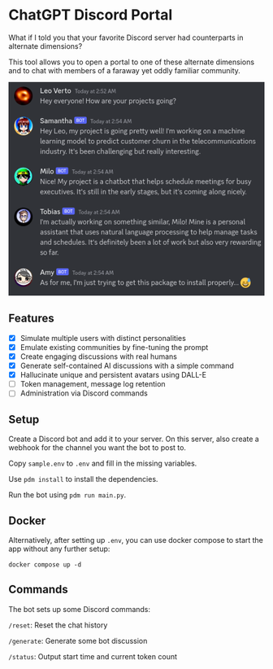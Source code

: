 # ChatGPT Discord Portal
What if I told you that your favorite Discord server had counterparts in alternate dimensions?

This tool allows you to open a portal to one of these alternate dimensions and to chat
with members of a faraway yet oddly familiar community.

![demo screenshot](images/demo_screenshot.png)

## Features
- [X] Simulate multiple users with distinct personalities
- [X] Emulate existing communities by fine-tuning the prompt
- [X] Create engaging discussions with real humans
- [X] Generate self-contained AI discussions with a simple command
- [X] Hallucinate unique and persistent avatars using DALL-E
- [ ] Token management, message log retention
- [ ] Administration via Discord commands

## Setup
Create a Discord bot and add it to your server.
On this server, also create a webhook for the channel you want the bot to post to.

Copy `sample.env` to `.env` and fill in the missing variables.

Use `pdm install` to install the dependencies.

Run the bot using `pdm run main.py`.

## Docker
Alternatively, after setting up `.env`, you can use docker compose to start
the app without any further setup:
```shell
docker compose up -d
```

## Commands
The bot sets up some Discord commands:

`/reset`: Reset the chat history

`/generate`: Generate some bot discussion

`/status`: Output start time and current token count
